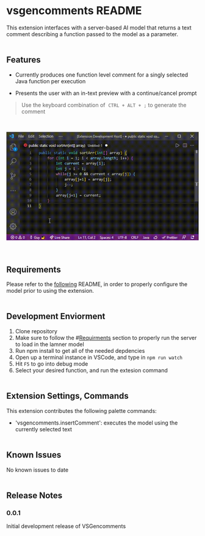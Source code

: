 # vsgencomments README

This extension interfaces with a server-based AI model that returns a text comment describing a function
passed to the model as a parameter.
\
&nbsp;

## Features

- Currently produces one function level comment for a singly selected Java function per execution

- Presents the user with an in-text preview with a continue/cancel prompt

> Use the keyboard combination of &nbsp;`CTRL + ALT + ;` to generate the comment

&nbsp;

![vsgen-gif](./documentation/vscode-extension-demo.gif)

&nbsp;

## Requirements

Please refer to the [following](https://github.com/Nathan-Nesbitt/CodeSummary) README, in order to properly configure the model prior to using the extension.
\
&nbsp;

## Development Enviorment

1. Clone repository
2. Make sure to follow the #[Requirments](#requirements) section to properly run the server to load in the lamner model
3. Run npm install to get all of the needed depdencies
4. Open up a terminal instance in VSCode, and type in `npm run watch`
5. Hit `F5` to go into debug mode
6. Select your desired function, and run the extesion command
\
&nbsp;

## Extension Settings, Commands

This extension contributes the following palette commands:

- 'vsgencomments.insertComment': executes the model using the currently selected text
\
&nbsp;

## Known Issues

No known issues to date
\
&nbsp;

## Release Notes

### 0.0.1

Initial development release of VSGencomments
